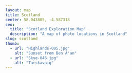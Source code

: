 ```yaml
---
layout: map
title: Scotland
center: 58.043805, -4.587318
seo:
  title: "Scotland Exploration Map"
  description: "A map of photo locations in Scotland"
slug: scotland
thumb:
  - url: "Highlands-005.jpg"
    alt: "Sunset from Ben A'an"
  - url: "Skye-046.jpg"
    alt: "Tarskavaig"
---
```

